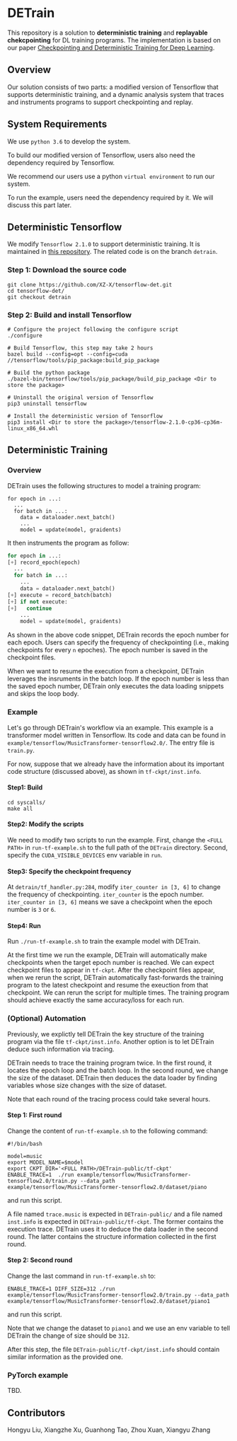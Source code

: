# DETrain

This repository is a solution to **deterministic training**
and **replayable chekcpointing** for DL training programs.
The implementation is based on our paper [Checkpointing and Deterministic Training for Deep Learning](https://www.cs.purdue.edu/homes/taog/docs/CAIN22.pdf).

## Overview

Our solution consists of two parts: a modified version of Tensorflow that supports
deterministic training, and a dynamic analysis system that traces and instruments
programs to support checkpointing and replay.

## System Requirements

We use `python 3.6` to develop the system. 

To build our modified version of 
Tensorflow, users also need the dependency required by Tensorflow.

We recommend our users use a python `virtual environment` to run our system.

To run the example, users need the dependency required by it. We will discuss this part later. 

## Deterministic Tensorflow

We modify `Tensorflow 2.1.0` to support deterministic training. It is maintained
in [this repository](https://github.com/XZ-X/tensorflow-det/tree/detrain).
The related code is on the branch `detrain`.

### Step 1: Download the source code

```
git clone https://github.com/XZ-X/tensorflow-det.git
cd tensorflow-det/
git checkout detrain
```

### Step 2: Build and install Tensorflow

```
# Configure the project following the configure script
./configure

# Build Tensorflow, this step may take 2 hours
bazel build --config=opt --config=cuda //tensorflow/tools/pip_package:build_pip_package

# Build the python package
./bazel-bin/tensorflow/tools/pip_package/build_pip_package <Dir to store the package>

# Uninstall the original version of Tensorflow
pip3 uninstall tensorflow

# Install the deterministic version of Tensorflow
pip3 install <Dir to store the package>/tensorflow-2.1.0-cp36-cp36m-linux_x86_64.whl

```

## Deterministic Training

### Overview

DETrain uses the following structures to model a training program:
```
for epoch in ...:
  ...
  for batch in ...:
    data = dataloader.next_batch()
    ...
    model = update(model, graidents)
```

It then instruments the program as follow:
```python
for epoch in ...:
[+] record_epoch(epoch)
  ...
  for batch in ...:
    ...
    data = dataloader.next_batch()
[+] execute = record_batch(batch)
[+] if not execute:
[+]   continue
    ...
    model = update(model, graidents)
```

As shown in the above code snippet, DETrain records the epoch number for each epoch.
Users can specify the frequency of checkpointing (i.e., making checkpoints for every `n` epoches). The epoch number is saved in the checkpoint files.

When we want to resume the execution from a checkpoint, DETrain leverages the insruments
in the batch loop. If the epoch number is less than the saved epoch number,
DETrain only executes the data loading snippets and skips the loop body.

### Example

Let's go through DETrain's workflow via an example.
This example is a transformer model written in Tensorflow.
Its code and data can be found in `example/tensorflow/MusicTransformer-tensorflow2.0/`.
The entry file is `train.py`.

For now, suppose that we already have the information about its important code structure (discussed above),
as shown in `tf-ckpt/inst.info`.

#### Step1: Build

```
cd syscalls/
make all
```

#### Step2: Modify the scripts

We need to modify two scripts to run the example.
First, change the `<FULL PATH>` in `run-tf-example.sh` to the full path of the `DETrain` directory.
Second, specify the `CUDA_VISIBLE_DEVICES` env variable in `run`.

#### Step3: Specify the checkpoint frequency

At `detrain/tf_handler.py:284`, modify `iter_counter in [3, 6]` to change the frequency
of checkpointing. `iter_counter` is the epoch number. `iter_counter in [3, 6]` means
we save a checkpoint when the epoch number is `3` or `6`.

#### Step4: Run
Run `./run-tf-example.sh` to train the example model with DETrain.

At the first time we run the example, DETrain will automatically make checkpoints
when the target epoch number is reached. We can expect checkpoint files to appear in
`tf-ckpt`. After the checkpoint files appear, when we rerun the script, DETrain
automatically fast-forwards the training program to the latest checkpoint and 
resume the exeuction from that checkpoint. We can rerun the script for multiple times.
The training program should achieve exactly the same accuracy/loss for each run.

### (Optional) Automation

Previously, we explictly tell DETrain the key structure of the training program
via the file `tf-ckpt/inst.info`. Another option is to let DETrain deduce such information via tracing.

DETrain needs to trace the training program twice. In the first round,
it locates the epoch loop and the batch loop. In the second round,
we change the size of the dataset. DETrain then deduces the data loader
by finding variables whose size changes with the size of dataset.

Note that each round of the tracing process could take several hours.

#### Step 1: First round

Change the content of `run-tf-example.sh` to the following command:

```
#!/bin/bash

model=music
export MODEL_NAME=$model
export CKPT_DIR='<FULL PATH>/DETrain-public/tf-ckpt'
ENABLE_TRACE=1  ./run example/tensorflow/MusicTransformer-tensorflow2.0/train.py --data_path example/tensorflow/MusicTransformer-tensorflow2.0/dataset/piano
```

and run this script.

A file named `trace.music` is expected in `DETrain-public/` and a file named
`inst.info` is expected in `DETrain-public/tf-ckpt`. The former contains the 
execution trace. DETrain uses it to deduce the data loader in the second round.
The latter contains the structure information collected in the first round.

#### Step 2: Second round

Change the last command in `run-tf-example.sh` to:

```
ENABLE_TRACE=1 DIFF_SIZE=312 ./run example/tensorflow/MusicTransformer-tensorflow2.0/train.py --data_path example/tensorflow/MusicTransformer-tensorflow2.0/dataset/piano1
```

and run this script.

Note that we change the dataset to `piano1` and we use an env variable to tell
DETrain the change of size should be `312`.

After this step, the file `DETrain-public/tf-ckpt/inst.info` should contain
similar information as the provided one.

### PyTorch example

TBD.


## Contributors

Hongyu Liu, Xiangzhe Xu, Guanhong Tao, Zhou Xuan, Xiangyu Zhang